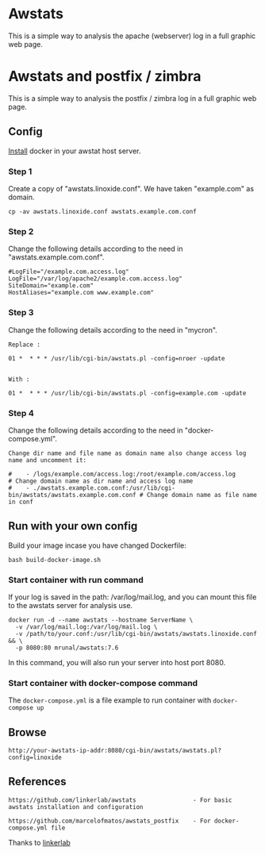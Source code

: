 # Awstats

This is a simple way to analysis the apache (webserver) log in a full graphic web page.

# Awstats and postfix / zimbra

This is a simple way to analysis the postfix / zimbra log in a full graphic web page.


## Config

[Install](http://get.docker.com) docker in your awstat host server.

### Step 1

Create a copy of "awstats.linoxide.conf". We have taken "example.com" as domain.

```
cp -av awstats.linoxide.conf awstats.example.com.conf

```


### Step 2

Change the following details according to the need in "awstats.example.com.conf".

```
#LogFile="/example.com.access.log"
LogFile="/var/log/apache2/example.com.access.log"
SiteDomain="example.com"
HostAliases="example.com www.example.com"
```

### Step 3

Change the following details according to the need in "mycron".

```
Replace :

01 *  * * * /usr/lib/cgi-bin/awstats.pl -config=nroer -update


With :

01 *  * * * /usr/lib/cgi-bin/awstats.pl -config=example.com -update
```


### Step 4

Change the following details according to the need in "docker-compose.yml".

```
Change dir name and file name as domain name also change access log name and uncomment it:

#    - /logs/example.com/access.log:/root/example.com/access.log			# Change domain name as dir name and access log name
#    - ./awstats.example.com.conf:/usr/lib/cgi-bin/awstats/awstats.example.com.conf	# Change domain name as file name in conf
```


## Run with your own config

Build your image incase you have changed Dockerfile:
```
bash build-docker-image.sh
```


### Start container with run command

If your log is saved in the path: /var/log/mail.log, and you can mount this file to the awstats server for analysis use.

```
docker run -d --name awstats --hostname ServerName \
  -v /var/log/mail.log:/var/log/mail.log \
  -v /path/to/your.conf:/usr/lib/cgi-bin/awstats/awstats.linoxide.conf && \
  -p 8080:80 mrunal/awstats:7.6
```
In this command, you will also run your server into host port 8080.


### Start container with docker-compose command

The `docker-compose.yml` is a file example to run container with `docker-compose up`


## Browse

```
http://your-awstats-ip-addr:8080/cgi-bin/awstats/awstats.pl?config=linoxide
```


## References

```
https://github.com/linkerlab/awstats                - For basic awstats installation and configuration
```
```
https://github.com/marcelofmatos/awstats_postfix    - For docker-compose.yml file
```

Thanks to [linkerlab](https://github.com/linkerlab)
